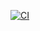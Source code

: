 [![CI](https://github.com/FRCTeam4069/FRC2025/actions/workflows/main.yml/badge.svg?branch=master)](https://github.com/FRCTeam4069/FRC2025/actions/workflows/main.yml)
